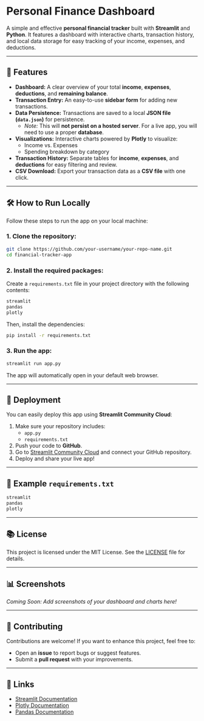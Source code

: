# Personal Finance Dashboard

A simple and effective **personal financial tracker** built with **Streamlit** and **Python**. It features a dashboard with interactive charts, transaction history, and local data storage for easy tracking of your income, expenses, and deductions.

---

## 🌟 Features

- **Dashboard:** A clear overview of your total **income**, **expenses**, **deductions**, and **remaining balance**.
- **Transaction Entry:** An easy-to-use **sidebar form** for adding new transactions.
- **Data Persistence:** Transactions are saved to a local **JSON file (`data.json`)** for persistence.
  - *Note:* This will **not persist on a hosted server**. For a live app, you will need to use a proper **database**.
- **Visualizations:** Interactive charts powered by **Plotly** to visualize:
  - Income vs. Expenses
  - Spending breakdown by category
- **Transaction History:** Separate tables for **income**, **expenses**, and **deductions** for easy filtering and review.
- **CSV Download:** Export your transaction data as a **CSV file** with one click.

---

## 🛠️ How to Run Locally

Follow these steps to run the app on your local machine:

### 1. Clone the repository:

```bash
git clone https://github.com/your-username/your-repo-name.git
cd financial-tracker-app
```

### 2. Install the required packages:

Create a `requirements.txt` file in your project directory with the following contents:

```txt
streamlit
pandas
plotly
```

Then, install the dependencies:

```bash
pip install -r requirements.txt
```

### 3. Run the app:

```bash
streamlit run app.py
```

The app will automatically open in your default web browser.

---

## 🚀 Deployment

You can easily deploy this app using **Streamlit Community Cloud**:

1. Make sure your repository includes:
   - `app.py`
   - `requirements.txt`
2. Push your code to **GitHub**.
3. Go to [Streamlit Community Cloud](https://streamlit.io/cloud) and connect your GitHub repository.
4. Deploy and share your live app!

---

## 📄 Example `requirements.txt`

```txt
streamlit
pandas
plotly
```

---

## 📚 License

This project is licensed under the MIT License. See the [LICENSE](LICENSE) file for details.

---

## 📊 Screenshots

*Coming Soon: Add screenshots of your dashboard and charts here!*

---

## 👥 Contributing

Contributions are welcome! If you want to enhance this project, feel free to:
- Open an **issue** to report bugs or suggest features.
- Submit a **pull request** with your improvements.

---

## 🔗 Links
- [Streamlit Documentation](https://docs.streamlit.io/)
- [Plotly Documentation](https://plotly.com/python/)
- [Pandas Documentation](https://pandas.pydata.org/)
